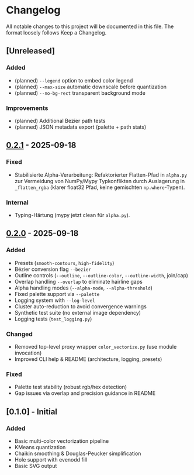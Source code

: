 # Changelog

All notable changes to this project will be documented in this file.
The format loosely follows Keep a Changelog.

## [Unreleased]
### Added
- (planned) `--legend` option to embed color legend
- (planned) `--max-size` automatic downscale before quantization
- (planned) `--no-bg-rect` transparent background mode

### Improvements
- (planned) Additional Bezier path tests
- (planned) JSON metadata export (palette + path stats)

## [0.2.1] - 2025-09-18
### Fixed
- Stabilisierte Alpha-Verarbeitung: Refaktorierter Flatten-Pfad in `alpha.py` zur Vermeidung von NumPy/Mypy Typkonflikten durch Auslagerung in `_flatten_rgba` (klarer float32 Pfad, keine gemischten `np.where`-Typen).

### Internal
- Typing-Härtung (mypy jetzt clean für `alpha.py`).

## [0.2.0] - 2025-09-18
### Added
- Presets (`smooth-contours`, `high-fidelity`)
- Bézier conversion flag `--bezier`
- Outline controls (`--outline`, `--outline-color`, `--outline-width`, join/cap)
- Overlap handling `--overlap` to eliminate hairline gaps
- Alpha handling modes (`--alpha-mode`, `--alpha-threshold`)
- Fixed palette support via `--palette`
- Logging system with `--log-level`
- Cluster auto-reduction to avoid convergence warnings
- Synthetic test suite (no external image dependency)
- Logging tests (`test_logging.py`)

### Changed
- Removed top-level proxy wrapper `color_vectorize.py` (use module invocation)
- Improved CLI help & README (architecture, logging, presets)

### Fixed
- Palette test stability (robust rgb/hex detection)
- Gap issues via overlap and precision guidance in README

## [0.1.0] - Initial
### Added
- Basic multi-color vectorization pipeline
- KMeans quantization
- Chaikin smoothing & Douglas-Peucker simplification
- Hole support with evenodd fill
- Basic SVG output

[0.2.1]: https://example.com/compare/v0.2.0...v0.2.1
[0.2.0]: https://example.com/compare/v0.1.0...v0.2.0
